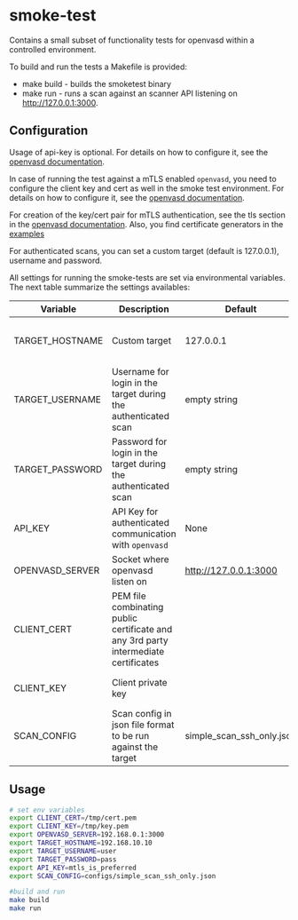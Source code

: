 # smoke-test

Contains a small subset of functionality tests for openvasd within a controlled environment.

To build and run the tests a Makefile is provided:
- make build - builds the smoketest binary
- make run - runs a scan against an scanner API listening on http://127.0.0.1:3000.

## Configuration
Usage of api-key is optional. For details on how to configure it, see the [openvasd documentation](../../src/openvasd/README.md).

In case of running the test against a mTLS enabled `openvasd`, you need to configure the client key and cert as well in the smoke test environment. For details on how to configure it, see the [openvasd documentation](../../src/openvasd/README.md).

For creation of the key/cert pair for mTLS authentication, see the tls section in the [openvasd documentation](../../src/openvasd/README.md). Also, you find certificate generators in the [examples](../../examples/tls/)

For authenticated scans, you can set a custom target (default is 127.0.0.1), username and password.

All settings for running the smoke-tests are set via environmental variables. The next table summarize the settings availables:

|Variable|Description|Default|Mandatory|Comment|
|--------|-----------|-------|---------|-------|
|TARGET_HOSTNAME|Custom target|127.0.0.1|no|Necessary for authenticated scans|
|TARGET_USERNAME|Username for login in the target during the authenticated scan|empty string|no|Necessary for authenticated scans|
|TARGET_PASSWORD|Password for login in the target during the authenticated scan|empty string|no|Necessary for authenticated scans|
|API_KEY|API Key for authenticated communication with `openvasd`|None|no||
|OPENVASD_SERVER|Socket where openvasd listen on|http://127.0.0.1:3000|no|Must be specified with port|
|CLIENT_CERT|PEM file combinating public certificate and any 3rd party intermediate certificates ||yes for mTLS|Necessary for mTLS enabled|
|CLIENT_KEY|Client private key||yes for mTLS|Necessary for mTLS enabled|
|SCAN_CONFIG|Scan config in json file format to be run against the target|simple_scan_ssh_only.json|yes||


## Usage

``` bash
# set env variables
export CLIENT_CERT=/tmp/cert.pem
export CLIENT_KEY=/tmp/key.pem
export OPENVASD_SERVER=192.168.0.1:3000
export TARGET_HOSTNAME=192.168.10.10
export TARGET_USERNAME=user
export TARGET_PASSWORD=pass
export API_KEY=mtls_is_preferred
export SCAN_CONFIG=configs/simple_scan_ssh_only.json

#build and run
make build
make run
```
